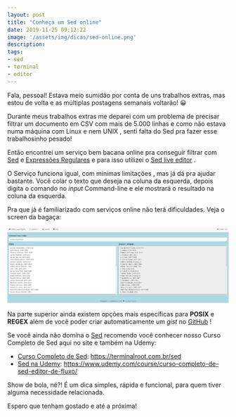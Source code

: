 ```yaml
---
layout: post
title: "Conheça um Sed online"
date: 2019-11-25 09:12:22
image: '/assets/img/dicas/sed-online.png'
description:
tags:
- sed
- terminal
- editor
---
```


Fala, pessoal! Estava meio sumidão por conta de uns trabalhos extras, mas estou de volta e as múltiplas postagens semanais voltarão! 😀

Durante meus trabalhos extras me deparei com um problema de precisar filtrar um documento em CSV com mais de 5.000 linhas e como não estava numa máquina com Linux e nem UNIX , senti falta do Sed pra fazer esse trabalhosinho pesado! 

Então encontrei um serviço bem bacana online pra conseguir filtrar com [Sed](https://terminalroot.com.br/sed) e [Expressões Regulares](https://terminalroot.com.br/sed) e para isso utilizei o [Sed live editor](https://sed.js.org/) .

O Serviço funciona igual, com mínimas limitações , mas já dá pra ajudar bastante. Você colar o texto que deseja na coluna da esquerda, depois digita o comando no *input* Command-line e ele mostrará o resultado na coluna da esquerda.

Pra que já é familiarizado com serviços online não terá dificuldades. Veja o screen da bagaça:

<script async src="https://pagead2.googlesyndication.com/pagead/js/adsbygoogle.js"></script>
<!-- Informat -->
<ins class="adsbygoogle"
     style="display:block"
     data-ad-client="ca-pub-2838251107855362"
     data-ad-slot="2327980059"
     data-ad-format="auto"
     data-full-width-responsive="true"></ins>
<script>
(adsbygoogle = window.adsbygoogle || []).push({});
</script>


![Sed Online](/assets/img/dicas/sed-online.png)

Na parte superior ainda existem opções mais específicas para **POSIX** e **REGEX** além de você poder criar automaticamente um *gist* no [GitHub]() !

Se você ainda não domina o [Sed](https://terminalroot.com.br/sed) recomendo você conhecer nosso Curso Completo de Sed aqui no site e também na Udemy:
+ [Curso Completo de Sed](https://terminalroot.com.br/sed): <https://terminalroot.com.br/sed>
+ [Sed na Udemy](https://www.udemy.com/course/curso-completo-de-sed-editor-de-fluxo/): <https://www.udemy.com/course/curso-completo-de-sed-editor-de-fluxo/>

Show de bola, né?! É um dica simples, rápida e funcional, para quem tiver alguma necessidade relacionada.

Espero que tenham gostado e até a próxima!

